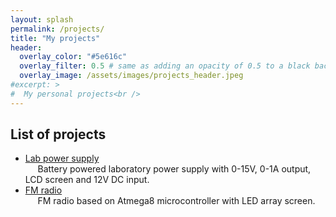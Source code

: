 ```yaml
---
layout: splash
permalink: /projects/
title: "My projects"
header:
  overlay_color: "#5e616c"
  overlay_filter: 0.5 # same as adding an opacity of 0.5 to a black background
  overlay_image: /assets/images/projects_header.jpeg
#excerpt: >
#  My personal projects<br />
---
```




## List of projects
* [Lab power supply](/projects/lab_power_supply) \
&nbsp;&nbsp;&nbsp;&nbsp;    Battery powered laboratory power supply with 0-15V, 0-1A output, LCD screen and 12V DC input.
* [FM radio](/_pages/projects/fm_radio) \
&nbsp;&nbsp;&nbsp;&nbsp;    FM radio based on Atmega8 microcontroller with LED array screen.

    
